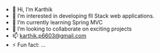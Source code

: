 - 👋 Hi, I’m Karthik
- 👀 I’m interested in developing fll Stack web applications.
- 🌱 I’m currently learning Spring MVC
- 💞️ I’m looking to collaborate on exciting projects
- 📫 karthik.p6603@gmail.com
- ⚡ Fun fact: ...

<!---
karthik6603/karthik6603 is a ✨ special ✨ repository because its `README.md` (this file) appears on your GitHub profile.
You can click the Preview link to take a look at your changes.
--->
